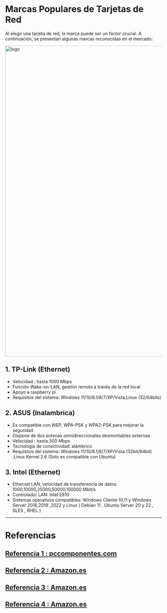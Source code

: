 # Marcas Populares de Tarjetas de Red

Al elegir una tarjeta de red, la marca puede ser un factor crucial. A continuación, se presentan algunas marcas reconocidas en el mercado:

<img src="/img/PRDCT1.png" alt="logo" width="1000px"></img>


## 1. **TP-Link (Ethernet)**

 - Velocidad : hasta 1000 Mbps
 - Función Wake-on-LAN, gestión remota a través de la red local
 - Apoyo a raspberry pi
 - Requisitos del sistema: Windows 11/10/8.1/8/7/XP/Vista,Linux (32/64bits)
   
## 2. **ASUS (Inalambrica)**

- Es compatible con WEP, WPA-PSK y WPA2-PSK para mejorar la seguridad
-   Dispone de dos antenas omnidireccionales desmontables externas
-  Velocidad : hasta 300 Mbps
- Tecnología de conectividad: alámbrico
-  Requisitos del sistema:  Windows 11/10/8.1/8/7/XP/Vista  (32bit/64bit) ,Linux Kernel 2.6 (Solo es compatible con Ubuntu)

## 3. **Intel (Ethernet)**

- Ethernet LAN, velocidad de transferencia de datos: 1000,10000,25000,50000,100000 Mbit/s
- Controlador LAN: Intel E810
-  Sistemas operativos compatibles: Windows Cliente 10,11 y Windows Server 2016,2019 ,2022 y Linux ( Debian 11 , Ubuntu Server 20 y 22 , SLES , RHEL )

***



# Referencias
## [Referencia 1 : pccomponentes.com](https://www.pccomponentes.com/intel-e810cqda2ocpv3-adaptador-y-tarjeta-de-red-interno-para-ocp-30)
## [Referencia 2 : Amazon.es](https://www.amazon.es/TP-LINK-TG-3468-Adaptador-Wake-LAN/dp/B003CFATNI)
## [Referencia 3 : Amazon.es](https://www.amazon.es/ASUS-PCE-N15-Tarjeta-Wi-Fi-802-11/dp/B0053GR2YI/ref=sr_1_7?__mk_es_ES=%C3%85M%C3%85%C5%BD%C3%95%C3%91&crid=17D8F2BLEGAW0&keywords=asus+network+card&qid=1707566758&sprefix=asus+network+card%2Caps%2C125&sr=8-7)
## [Referencia 4 : Amazon.es](https://www.amazon.es/10Gtek%C2%AE-Gigabit-Ethernet-Adaptador-convergente/dp/B071R3YS2H)





